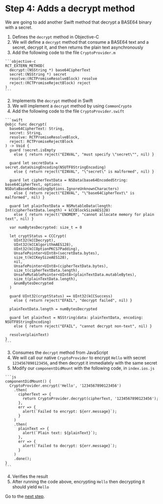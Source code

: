 # Step 4: Adds a decrypt method

We are going to add another Swift method that decrypt a BASE64 binary with a secret.

1. Defines the `decrypt` method in Objective-C
  1. We will define a `decrypt` method that consume a BASE64 text and a secret, decrypt it, and then returns the plain text asynchronously
  2. Add the following code to the file `CryptoProvider.m`

    ```objective-c
    RCT_EXTERN_METHOD(
      decrypt:(NSString *) base64CipherText
      secret:(NSString *) secret
      resolve:(RCTPromiseResolveBlock) resolve
      reject:(RCTPromiseRejectBlock) reject
    )
    ```

2. Implements the `decrypt` method in Swift
  1. We will implement a `decrypt` method by using `CommonCrypto`
  2. Add the following code to the file `CryptoProvider.swift`

    ```swift
    @objc func decrypt(
      base64CipherText: String,
      secret: String,
      resolve: RCTPromiseResolveBlock,
      reject: RCTPromiseRejectBlock
    ) -> Void {
      guard !secret.isEmpty
        else { return reject("EINVAL", "must specify \"secret\"", nil) }

      guard let secretData = secret.dataUsingEncoding(NSUTF8StringEncoding)
        else { return reject("EINVAL", "\"secret\" is malformed", nil) }

      guard let cipherTextData = NSData(base64EncodedString: base64CipherText, options: NSDataBase64DecodingOptions.IgnoreUnknownCharacters)
        else { return reject("EINVAL", "\"base64CipherText\" is malformed", nil) }

      guard let plainTextData = NSMutableData(length: Int(cipherTextData.length) + kCCBlockSizeAES128)
        else { return reject("ENOMEM", "cannot allocate memory for plain text", nil) }

      var numBytesDecrypted: size_t = 0

      let cryptStatus = CCCrypt(
        UInt32(kCCDecrypt),
        UInt32(kCCAlgorithmAES128),
        UInt32(kCCOptionPKCS7Padding),
        UnsafePointer<UInt8>(secretData.bytes),
        size_t(kCCKeySizeAES128),
        nil,
        UnsafePointer<UInt8>(cipherTextData.bytes),
        size_t(cipherTextData.length),
        UnsafeMutablePointer<UInt8>(plainTextData.mutableBytes),
        size_t(plainTextData.length),
        &numBytesDecrypted
      )

      guard UInt32(cryptStatus) == UInt32(kCCSuccess)
        else { return reject("EFAIL", "decrypt failed", nil) }

      plainTextData.length = numBytesDecrypted

      guard let plainText = NSString(data: plainTextData, encoding: NSUTF8StringEncoding)
        else { return reject("EFAIL", "cannot decrypt non-text", nil) }

      resolve(plainText)
    }
    ```

3. Consumes the `decrypt` method from JavaScript
  1. We will call our native `CryptoProvider` to encrypt `Hello` with secret `1234567890123456`, and then decrypt it immediately with the same secret
  2. Modify our `componentDidMount` with the following code, in `index.ios.js`

    ```js
    componentDidMount() {
      CryptoProvider.encrypt('Hello', '1234567890123456')
        .then(
          cipherText => {
            return CryptoProvider.decrypt(cipherText, '1234567890123456');
          },
          err => {
            alert(`Failed to encrypt: ${err.message}`);
          }
        )
        .then(
          plainText => {
            alert(`Plain text: ${plainText}`);
          },
          err => {
            alert(`Failed to decrypt: ${err.message}`);
          }
        )
        .done();
    }
    ```

4. Verifies the result
  1. After running the code above, encrypting `Hello` then decrypting it should yield `Hello`

Go to the [next step](https://github.com/candrholdings/reactnative-crypto-demo/tree/step-5).